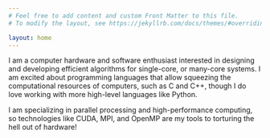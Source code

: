 ```yaml
---
# Feel free to add content and custom Front Matter to this file.
# To modify the layout, see https://jekyllrb.com/docs/themes/#overriding-theme-defaults

layout: home
---
```


I am a computer hardware and software enthusiast interested in designing and 
developing efficient algorithms for single-core, or many-core systems. I am 
excited about programming languages that allow squeezing the computational 
resources of computers, such as C and C++, though I do love working with more 
high-level languages like Python. 

I am specializing in parallel processing and high-performance computing, so 
technologies like CUDA, MPI, and OpenMP are my tools to torturing the hell out of hardware!


